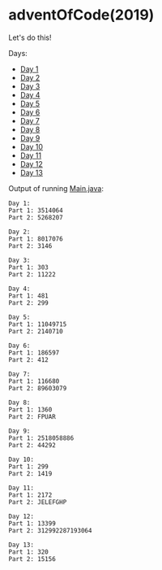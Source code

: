 # adventOfCode(2019)
Let's do this!

Days:
- [Day 1](https://github.com/SimonBaars/adventOfCode-2019/blob/master/src/main/java/com/sbaars/adventofcode2019/days/Day1.java)
- [Day 2](https://github.com/SimonBaars/adventOfCode-2019/blob/master/src/main/java/com/sbaars/adventofcode2019/days/Day2.java)
- [Day 3](https://github.com/SimonBaars/adventOfCode-2019/blob/master/src/main/java/com/sbaars/adventofcode2019/days/Day3.java)
- [Day 4](https://github.com/SimonBaars/adventOfCode-2019/blob/master/src/main/java/com/sbaars/adventofcode2019/days/Day4.java)
- [Day 5](https://github.com/SimonBaars/adventOfCode-2019/blob/master/src/main/java/com/sbaars/adventofcode2019/days/Day5.java)
- [Day 6](https://github.com/SimonBaars/adventOfCode-2019/blob/master/src/main/java/com/sbaars/adventofcode2019/days/Day6.java)
- [Day 7](https://github.com/SimonBaars/adventOfCode-2019/blob/master/src/main/java/com/sbaars/adventofcode2019/days/Day7.java)
- [Day 8](https://github.com/SimonBaars/adventOfCode-2019/blob/master/src/main/java/com/sbaars/adventofcode2019/days/Day8.java)
- [Day 9](https://github.com/SimonBaars/adventOfCode-2019/blob/master/src/main/java/com/sbaars/adventofcode2019/days/Day9.java)
- [Day 10](https://github.com/SimonBaars/adventOfCode-2019/blob/master/src/main/java/com/sbaars/adventofcode2019/days/Day10.java)
- [Day 11](https://github.com/SimonBaars/adventOfCode-2019/blob/master/src/main/java/com/sbaars/adventofcode2019/days/Day11.java)
- [Day 12](https://github.com/SimonBaars/adventOfCode-2019/blob/master/src/main/java/com/sbaars/adventofcode2019/days/Day12.java)
- [Day 13](https://github.com/SimonBaars/adventOfCode-2019/blob/master/src/main/java/com/sbaars/adventofcode2019/days/Day13.java)

Output of running [Main.java](https://github.com/SimonBaars/adventOfCode-2019/blob/master/src/main/java/com/sbaars/adventofcode2019/Main.java):
```
Day 1:
Part 1: 3514064
Part 2: 5268207

Day 2:
Part 1: 8017076
Part 2: 3146

Day 3:
Part 1: 303
Part 2: 11222

Day 4:
Part 1: 481
Part 2: 299

Day 5:
Part 1: 11049715
Part 2: 2140710

Day 6:
Part 1: 186597
Part 2: 412

Day 7:
Part 1: 116680
Part 2: 89603079

Day 8:
Part 1: 1360
Part 2: FPUAR

Day 9:
Part 1: 2518058886
Part 2: 44292

Day 10:
Part 1: 299
Part 2: 1419

Day 11:
Part 1: 2172
Part 2: JELEFGHP

Day 12:
Part 1: 13399
Part 2: 312992287193064

Day 13:
Part 1: 320
Part 2: 15156
```